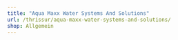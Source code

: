 ```yaml
---
title: "Aqua Maxx Water Systems And Solutions"
url: /thrissur/aqua-maxx-water-systems-and-solutions/
shop: Allgemein
---
```

